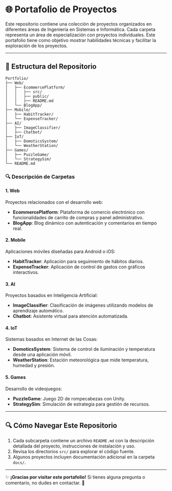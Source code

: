 # 🌐 Portafolio de Proyectos

Este repositorio contiene una colección de proyectos organizados en diferentes áreas de Ingeniería en Sistemas e Informática. Cada carpeta representa un área de especialización con proyectos individuales. Este portafolio tiene como objetivo mostrar habilidades técnicas y facilitar la exploración de los proyectos.

---

## 📁 Estructura del Repositorio

```plaintext
Portfolio/
├── Web/
│   ├── EcommercePlatform/
│   │   ├── src/
│   │   ├── public/
│   │   ├── README.md
│   └── BlogApp/
├── Mobile/
│   ├── HabitTracker/
│   └── ExpenseTracker/
├── AI/
│   ├── ImageClassifier/
│   ├── Chatbot/
├── IoT/
│   ├── DomoticsSystem/
│   └── WeatherStation/
├── Games/
│   ├── PuzzleGame/
│   └── StrategySim/
└── README.md
```

### 🔍 Descripción de Carpetas

#### **1. Web**
Proyectos relacionados con el desarrollo web:
- **EcommercePlatform**: Plataforma de comercio electrónico con funcionalidades de carrito de compras y panel administrativo.
- **BlogApp**: Blog dinámico con autenticación y comentarios en tiempo real.

#### **2. Mobile**
Aplicaciones móviles diseñadas para Android o iOS:
- **HabitTracker**: Aplicación para seguimiento de hábitos diarios.
- **ExpenseTracker**: Aplicación de control de gastos con gráficos interactivos.

#### **3. AI**
Proyectos basados en Inteligencia Artificial:
- **ImageClassifier**: Clasificación de imágenes utilizando modelos de aprendizaje automático.
- **Chatbot**: Asistente virtual para atención automatizada.

#### **4. IoT**
Sistemas basados en Internet de las Cosas:
- **DomoticsSystem**: Sistema de control de iluminación y temperatura desde una aplicación móvil.
- **WeatherStation**: Estación meteorológica que mide temperatura, humedad y presión.

#### **5. Games**
Desarrollo de videojuegos:
- **PuzzleGame**: Juego 2D de rompecabezas con Unity.
- **StrategySim**: Simulación de estrategia para gestión de recursos.

---

## 🔍 Cómo Navegar Este Repositorio

1. Cada subcarpeta contiene un archivo `README.md` con la descripción detallada del proyecto, instrucciones de instalación y uso.
2. Revisa los directorios `src/` para explorar el código fuente.
3. Algunos proyectos incluyen documentación adicional en la carpeta `docs/`.

---

✨ **¡Gracias por visitar este portafolio!**
Si tienes alguna pregunta o comentario, no dudes en contactar. 📢

